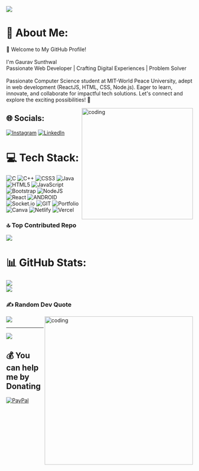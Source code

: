 <img src="https://lh3.googleusercontent.com/fife/AKsag4OD9C-OV-_uZYzAqKm9Tn5k41jRwFLtEUCjFga7BsFf8VUkRETTYujS4Gh1Q8r384d0RrtWEgo4gXtEbLroxZIADVM5x3bcTNRj3xo-Lg06kZ38lmZGtIhxaQmyMXASPejlyTENkfyBV-5rDkW9z_wJKhnebD7NZE4_onLHBJI2CdidsJhWgHmpGIXkWq-BetxnIPfTU3vLWnEDQ3yjTBOSyBqkEMYEDBgNIhm-Lq20G9rT6T8s1HVLBO5aqS1n1HPOqqVto0bGwnlAZtig_MCt_aJJq5CLb18qUv98j8klS7CX1BHUnNhRhrUORYo0r_UNVrYH9QRHIqoLbaBpetTBhk_pqFReU3lR6OpMr7rxt2PPOBy8CYTpAadUcvuESRwL5LUP5I9KXWGTnu7yj9nP0WW_bheK9gTY786-rjjJBKMZJvXWy8q5s7tQhfNmF6546jbtwyq1g3iEupf1vxzwKR3NLd4HDwY5Gbu7IxBuQu0qJBUsBYXcUsJH3QwlcyoiWvrgk0qxTpuEXnh1emSuDGh88kTA_s87ZFsHCYGXKVqFwOTm69-uC0wbs0YkkzmUEFflUsgFOmdo08uB02akfbRNgADrvejz8y2uHJAOy-otX-hqmkP0mBPrvm1dhqyDEoWmAp9wAh_RGpRiqILQsM_iqifiw0GVr3Z_lxnjw0psUjcV_iV2VarlbvnODOL3WZrcsTk6OJUbuaEQ_nHjGkseoxKhxjwmAhC5u6jCgGXjexYjcQFQX6ZMAg2D-LHQjnoK1eTioaYbxe49s6YCFRJ0HQXJsmx23xGB3etnL2W7fFkmmXRscXFWGeB2AqYmmsiQltYQGF_14PurNU3wbTMBZ4FgTtcLqgZxphXpfIFwbfa1g6ovE2Wt3sdWgt_NFD0-yWRp9Rb0Qmp7TuFuupBHwJWxcjKBcA18hPDYpn0h5vYt-h1twB-DCvN1h7YFc4vznqtv5wJyJxDB9FG46CE0HB0DLRP_CaToh71y9w2zigcnNzrmbXjJttdrHqwJ7x38PaMuo1aL4QcNtUm8qrW0JVu5VpeNC7ZaACcKatbUAxx6hqF3K9okECxD1C8onHpsJ-xpjoFrMzMArCwPyyh6fiQPCcxDeL3VGHRvVYfimHnXHXhysJ1VlFK9UlRx7QtiA6ZH0FgRE_P1HDXoXVliak8tcBTHGUh8i6jqO6sJ2oM7mfxuYTTUwGDE2J4Naf08WgPc81nE3HOk2uXtUDzjYLwTFOUXewCTCtfFWFvc2T_OXVUyZL70RE-k-LqD-dGe0WyufKsDwcvNlPjAev8zatYr6Ixy2ET1uozV73aMzRa46ged9mvZS_I6cC6FkYacYK-hDEiJRG2gHL-o7Yz1cy71XqYl2zLpSDf1WPzSurEI2ZKscKqZuoRR8at0xnGZoxe53O55Yp7LqmmnzuZ7K73sJdpJ3NyFSqUOi0mayWR4dc-GueIwjHrpPsxJJXxYNxC3G_klvv8MHDjofOzNr0SjCS0DyJDPbRpvMkxRUzoyE0ixe5Ey5DwVYibO4YfeAcQ3JANJHcXPN4J-P92xlyCdvxNhrdCKJcJPYdYJwWr0FbMOSCUqcg=w2880-h1566" >

# 💫 About Me:
👋 Welcome to My GitHub Profile!<br><br>I'm Gaurav Sunthwal<br>Passionate Web Developer | Crafting Digital Experiences | Problem Solver<br><br>Passionate Computer Science student at MIT-World Peace University, adept in web development (ReactJS, HTML, CSS, Node.js). Eager to learn, innovate, and collaborate for impactful tech solutions. Let's connect and explore the exciting possibilities! 🚀

<img align="right" width=300 src="https://camo.githubusercontent.com/40165a147c3dcea0fa1db780bb533fc5f98546ccfb9d5d05ddb2f429277f5348/68747470733a2f2f616e616c7974696373696e6469616d61672e636f6d2f77702d636f6e74656e742f75706c6f6164732f323031382f31322f646576656c6f7065722d6472696262626c652e676966" alt="coding"/>

## 🌐 Socials:
[![Instagram](https://img.shields.io/badge/Instagram-%23E4405F.svg?logo=Instagram&logoColor=white)](https://instagram.com/gaurav_sunthwal) [![LinkedIn](https://img.shields.io/badge/LinkedIn-%230077B5.svg?logo=linkedin&logoColor=white)](https://linkedin.com/in/gaurav-sunthwal) 

# 💻 Tech Stack:
![C](https://img.shields.io/badge/c-%2300599C.svg?style=for-the-badge&logo=c&logoColor=white) ![C++](https://img.shields.io/badge/c++-%2300599C.svg?style=for-the-badge&logo=c%2B%2B&logoColor=white) ![CSS3](https://img.shields.io/badge/css3-%231572B6.svg?style=for-the-badge&logo=css3&logoColor=white) ![Java](https://img.shields.io/badge/java-%23ED8B00.svg?style=for-the-badge&logo=java&logoColor=white) ![HTML5](https://img.shields.io/badge/html5-%23E34F26.svg?style=for-the-badge&logo=html5&logoColor=white) ![JavaScript](https://img.shields.io/badge/javascript-%23323330.svg?style=for-the-badge&logo=javascript&logoColor=%23F7DF1E) ![Bootstrap](https://img.shields.io/badge/bootstrap-%23563D7C.svg?style=for-the-badge&logo=bootstrap&logoColor=white) ![NodeJS](https://img.shields.io/badge/node.js-6DA55F?style=for-the-badge&logo=node.js&logoColor=white) ![React](https://img.shields.io/badge/react-%2320232a.svg?style=for-the-badge&logo=react&logoColor=%2361DAFB) ![ANDROID](https://img.shields.io/badge/android-%2320232a.svg?style=for-the-badge&logo=android&logoColor=%a4c639) ![Socket.io](https://img.shields.io/badge/Socket.io-black?style=for-the-badge&logo=socket.io&badgeColor=010101) ![GIT](https://img.shields.io/badge/Git-fc6d26?style=for-the-badge&logo=git&logoColor=white) ![Portfolio](https://img.shields.io/badge/Portfolio-%23000000.svg?style=for-the-badge&logo=firefox&logoColor=#FF7139) ![Canva](https://img.shields.io/badge/Canva-%2300C4CC.svg?style=for-the-badge&logo=Canva&logoColor=white) ![Netlify](https://img.shields.io/badge/netlify-%23000000.svg?style=for-the-badge&logo=netlify&logoColor=#00C7B7) ![Vercel](https://img.shields.io/badge/vercel-%23000000.svg?style=for-the-badge&logo=vercel&logoColor=white)

  ### 🔝 Top Contributed Repo
  ![](https://github-contributor-stats.vercel.app/api?username=gaurav-sunthwal&limit=5&theme=apprentice&combine_all_yearly_contributions=true)


# 📊 GitHub Stats:
![](https://github-readme-stats.vercel.app/api?username=gaurav-sunthwal&theme=dark&hide_border=false&include_all_commits=true&count_private=true)<br/>
![](https://github-readme-stats.vercel.app/api/top-langs/?username=gaurav-sunthwal&theme=dark&hide_border=false&include_all_commits=true&count_private=true&layout=compact)

### ✍️ Random Dev Quote
![](https://quotes-github-readme.vercel.app/api?type=horizontal&theme=dark)
<img align="right" width=400 src="https://camo.githubusercontent.com/a4c584bce1c41271485d28f92aaf9f581b3c88b68ca723b6edfd58b4ba988c2b/68747470733a2f2f63646e2e6472696262626c652e636f6d2f75736572732f313138373833362f73637265656e73686f74732f363533393432392f70726f6772616d65722e676966" alt="coding"/>

---
[![](https://visitcount.itsvg.in/api?id=gaurav-sunthwal&label=Profile%20Views&icon=0&pretty=true)](https://visitcount.itsvg.in)

  ## 💰 You can help me by Donating
 [![PayPal](https://img.shields.io/badge/PayPal-00457C?style=for-the-badge&logo=paypal&logoColor=white)](https://paypal.me/gauravsunthwal) 


  
<!-- Proudly created with GPRM ( https://gprm.itsvg.in ) -->
